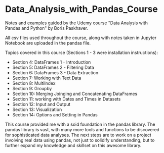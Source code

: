 # Data_Analysis_with_Pandas_Course
Notes and examples guided by the Udemy course "Data Analysis with Pandas and Python" by Boris Paskhaver.

All csv files used throughout the course, along with notes taken in Jupyter Notebook are uploaded in the pandas file. 

Topics covered in this course (Sections 1 - 3 were installation instructions):
- Section 4: DataFrames 1 - Introduction
- Section 5: DataFrames 2 - Filtering Data
- Section 6: DataFrames 3 - Data Extraction
- Section 7: Working with Text Data
- Section 8: MultiIndex
- Section 9: Groupby
- Section 10: Merging Joinging and Concatenating DataFrames
- Section 11: working with Dates and Times in Datasets
- Section 12: Input and Output
- Section 13: Visualization
- Section 14: Options and Setting in Pandas

This course provided me with a soid foundation in the pandas library. The pandas library is vast, with many more tools and functions to be discovered for sophisticated data analyses. The next steps are to work on a project involving real data using pandas, not just to solidify understanding, but to further expand my knowledge and skillset on this awesome library. 
